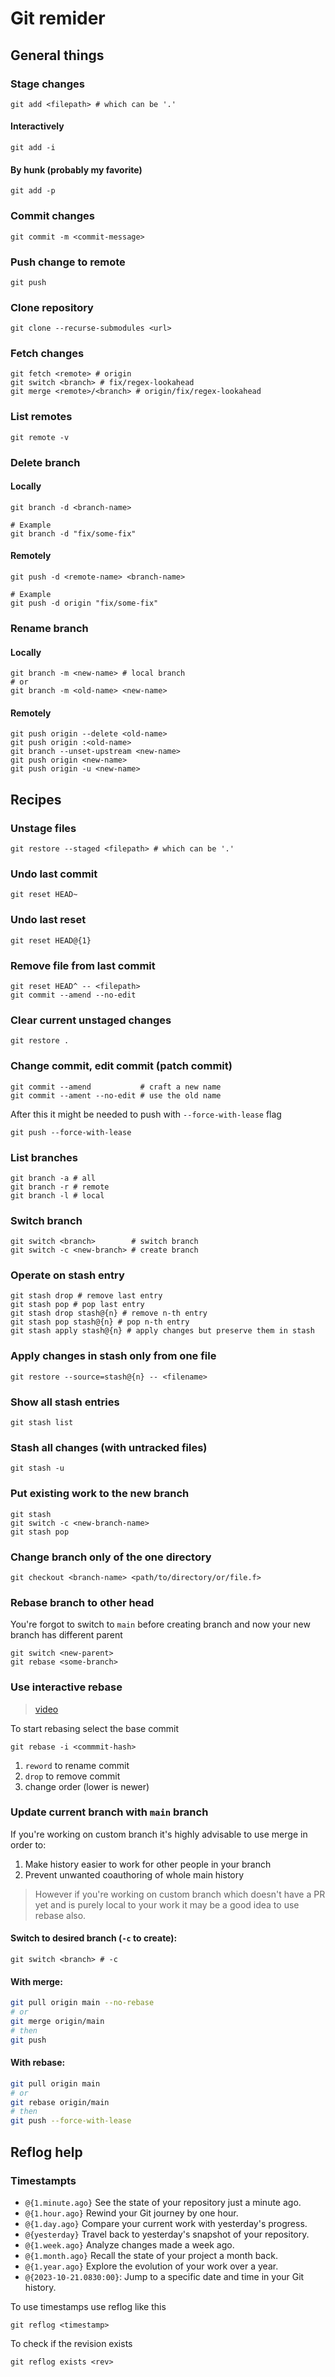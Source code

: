 # Git remider

## General things

### Stage changes

```nu
git add <filepath> # which can be '.'
```

#### Interactively

```nu
git add -i
```

#### By hunk (probably my favorite)

```nu
git add -p
```

### Commit changes

```nu
git commit -m <commit-message>
```

### Push change to remote

```nu
git push
```

### Clone repository

```nu
git clone --recurse-submodules <url>
```

### Fetch changes

```nu
git fetch <remote> # origin
git switch <branch> # fix/regex-lookahead
git merge <remote>/<branch> # origin/fix/regex-lookahead
```

### List remotes

```nu
git remote -v
```

### Delete branch

#### Locally

```nu
git branch -d <branch-name>

# Example
git branch -d "fix/some-fix"
```

#### Remotely

```nu
git push -d <remote-name> <branch-name>

# Example
git push -d origin "fix/some-fix"
```

### Rename branch

#### Locally

```nu
git branch -m <new-name> # local branch
# or
git branch -m <old-name> <new-name>
```

#### Remotely

```nu
git push origin --delete <old-name>
git push origin :<old-name>
git branch --unset-upstream <new-name>
git push origin <new-name>
git push origin -u <new-name>
```

## Recipes

### Unstage files

```nu
git restore --staged <filepath> # which can be '.'
```

### Undo last commit

```nu
git reset HEAD~
```

### Undo last reset

```nu
git reset HEAD@{1}
```

### Remove file from last commit

```nu
git reset HEAD^ -- <filepath>
git commit --amend --no-edit
```

### Clear current unstaged changes

```nu
git restore .
```

### Change commit, edit commit (patch commit)

```nu
git commit --amend           # craft a new name
git commit --ament --no-edit # use the old name
```

After this it might be needed to push with `--force-with-lease` flag

```nu
git push --force-with-lease
```

### List branches

```nu
git branch -a # all
git branch -r # remote
git branch -l # local
```

### Switch branch

```nu
git switch <branch>        # switch branch
git switch -c <new-branch> # create branch
```

### Operate on stash entry

```nu
git stash drop # remove last entry
git stash pop # pop last entry
git stash drop stash@{n} # remove n-th entry
git stash pop stash@{n} # pop n-th entry
git stash apply stash@{n} # apply changes but preserve them in stash
```

### Apply changes in stash only from one file

```nu
git restore --source=stash@{n} -- <filename>
```

### Show all stash entries

```nu
git stash list
```

### Stash all changes (with untracked files)

```nu
git stash -u
```

### Put existing work to the new branch

```nu
git stash
git switch -c <new-branch-name>
git stash pop
```

### Change branch only of the one directory

```nu
git checkout <branch-name> <path/to/directory/or/file.f>
```

### Rebase branch to other head

You're forgot to switch to `main` before creating branch and now your new branch has different parent

```nu
git switch <new-parent>
git rebase <some-branch>
```

### Use interactive rebase

> [video](https://www.youtube.com/watch?v=H7RFt0Pxxp8)

To start rebasing select the base commit

```nu
git rebase -i <commmit-hash>
```

1. `reword` to rename commit
2. `drop` to remove commit
3. change order (lower is newer)

### Update current branch with `main` branch

If you're working on custom branch it's highly advisable to use merge in order to:

1. Make history easier to work for other people in your branch
2. Prevent unwanted coauthoring of whole main history

> However if you're working on custom branch which doesn't have a PR yet and is purely local to your work it may be a good idea to use rebase also.

#### Switch to desired branch (`-c` to create):

```nu
git switch <branch> # -c
```

#### With merge:

```sh
git pull origin main --no-rebase
# or
git merge origin/main
# then
git push
```

#### With rebase:

```sh
git pull origin main
# or
git rebase origin/main
# then
git push --force-with-lease
```

## Reflog help

### Timestampts

- `@{1.minute.ago}` See the state of your repository just a minute ago.
- `@{1.hour.ago}` Rewind your Git journey by one hour.
- `@{1.day.ago}` Compare your current work with yesterday's progress.
- `@{yesterday}` Travel back to yesterday's snapshot of your repository.
- `@{1.week.ago}` Analyze changes made a week ago.
- `@{1.month.ago}` Recall the state of your project a month back.
- `@{1.year.ago}` Explore the evolution of your work over a year.
- `@{2023-10-21.0830:00}`: Jump to a specific date and time in your Git history.

To use timestamps use reflog like this

```nu
git reflog <timestamp>
```

To check if the revision exists

```nu
git reflog exists <rev>
```

